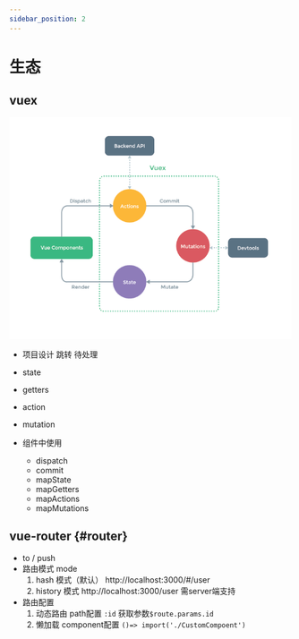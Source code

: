 ```yaml
---
sidebar_position: 2
---
```


# 生态

## vuex
![vuex](/img/vue/vuex.png)

- 项目设计 跳转 待处理

- state
- getters
- action
- mutation
- 组件中使用
  - dispatch
  - commit
  - mapState
  - mapGetters
  - mapActions
  - mapMutations

## vue-router {#router}
- to / push
- 路由模式 mode
  1. hash 模式（默认） http://localhost:3000/#/user  
  2. history 模式  http://localhost:3000/user 需server端支持
- 路由配置 
  1. 动态路由 path配置 `:id` 获取参数`$route.params.id`
  2. 懒加载 component配置 `()=> import('./CustomCompoent')`

